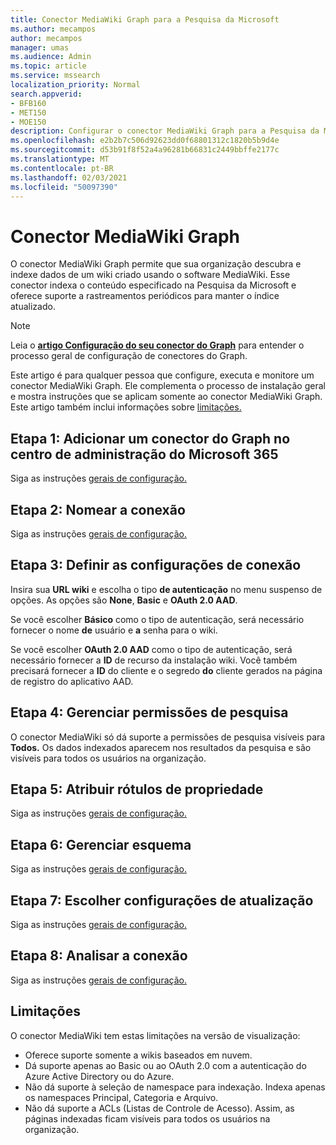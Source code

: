 ```yaml
---
title: Conector MediaWiki Graph para a Pesquisa da Microsoft
ms.author: mecampos
author: mecampos
manager: umas
ms.audience: Admin
ms.topic: article
ms.service: mssearch
localization_priority: Normal
search.appverid:
- BFB160
- MET150
- MOE150
description: Configurar o conector MediaWiki Graph para a Pesquisa da Microsoft
ms.openlocfilehash: e2b2b7c506d92623dd0f68801312c1820b5b9d4e
ms.sourcegitcommit: d53b91f8f52a4a96281b66831c2449bbffe2177c
ms.translationtype: MT
ms.contentlocale: pt-BR
ms.lasthandoff: 02/03/2021
ms.locfileid: "50097390"
---
```

<!---Previous ms.author: monaray --->

# <a name="mediawiki-graph-connector"></a>Conector MediaWiki Graph

O conector MediaWiki Graph permite que sua organização descubra e indexe dados de um wiki criado usando o software MediaWiki. Esse conector indexa o conteúdo especificado na Pesquisa da Microsoft e oferece suporte a rastreamentos periódicos para manter o índice atualizado.

> [!NOTE]
> Leia o [**artigo Configuração do seu conector do Graph**](configure-connector.md) para entender o processo geral de configuração de conectores do Graph.

Este artigo é para qualquer pessoa que configure, executa e monitore um conector MediaWiki Graph. Ele complementa o processo de instalação geral e mostra instruções que se aplicam somente ao conector MediaWiki Graph. Este artigo também inclui informações sobre [limitações.](#limitations)

<!---## Before you get started-->

<!---Insert "Before you get started" recommendations for this data source-->

## <a name="step-1-add-a-graph-connector-in-the-microsoft-365-admin-center"></a>Etapa 1: Adicionar um conector do Graph no centro de administração do Microsoft 365

Siga as instruções [gerais de configuração.](https://docs.microsoft.com/microsoftsearch/configure-connector)
<!---If the above phrase does not apply, delete it and insert specific details for your data source that are different from general setup instructions.-->

## <a name="step-2-name-the-connection"></a>Etapa 2: Nomear a conexão

Siga as instruções [gerais de configuração.](https://docs.microsoft.com/microsoftsearch/configure-connector)
<!---If the above phrase does not apply, delete it and insert specific details for your data source that are different from general setup instructions.-->

## <a name="step-3-configure-the-connection-settings"></a>Etapa 3: Definir as configurações de conexão

Insira sua **URL wiki** e escolha o tipo **de autenticação** no menu suspenso de opções. As opções são **None**, **Basic** e **OAuth 2.0 AAD**.

Se você escolher **Básico** como o tipo de autenticação, será necessário fornecer o nome **de** usuário e **a** senha para o wiki.

Se você escolher **OAuth 2.0 AAD** como o tipo de autenticação, será necessário fornecer a **ID** de recurso da instalação wiki. Você também precisará fornecer a **ID** do cliente e o segredo **do** cliente gerados na página de registro do aplicativo AAD.

## <a name="step-4-manage-search-permissions"></a>Etapa 4: Gerenciar permissões de pesquisa

O conector MediaWiki só dá suporte a permissões de pesquisa visíveis para **Todos.** Os dados indexados aparecem nos resultados da pesquisa e são visíveis para todos os usuários na organização.

## <a name="step-5-assign-property-labels"></a>Etapa 5: Atribuir rótulos de propriedade

Siga as instruções [gerais de configuração.](https://docs.microsoft.com/microsoftsearch/configure-connector)
<!---If the above phrase does not apply, delete it and insert specific details for your data source that are different from general setup instructions.-->

## <a name="step-6-manage-schema"></a>Etapa 6: Gerenciar esquema

Siga as instruções [gerais de configuração.](https://docs.microsoft.com/microsoftsearch/configure-connector)
<!---If the above phrase does not apply, delete it and insert specific details for your data source that are different from general setup instructions.-->

## <a name="step-7-choose-refresh-settings"></a>Etapa 7: Escolher configurações de atualização

Siga as instruções [gerais de configuração.](https://docs.microsoft.com/microsoftsearch/configure-connector)
<!---If the above phrase does not apply, delete it and insert specific details for your data source that are different from general setup instructions.-->

## <a name="step-8-review-connection"></a>Etapa 8: Analisar a conexão

Siga as instruções [gerais de configuração.](https://docs.microsoft.com/microsoftsearch/configure-connector)
<!---If the above phrase does not apply, delete it and insert specific details for your data source that are different from general setup instructions.-->

<!---## Troubleshooting-->
<!---To be added-->

## <a name="limitations"></a>Limitações

O conector MediaWiki tem estas limitações na versão de visualização:

* Oferece suporte somente a wikis baseados em nuvem.
* Dá suporte apenas ao Basic ou ao OAuth 2.0 com a autenticação do Azure Active Directory ou do Azure.
* Não dá suporte à seleção de namespace para indexação. Indexa apenas os namespaces Principal, Categoria e Arquivo.
* Não dá suporte a ACLs (Listas de Controle de Acesso). Assim, as páginas indexadas ficam visíveis para todos os usuários na organização.
